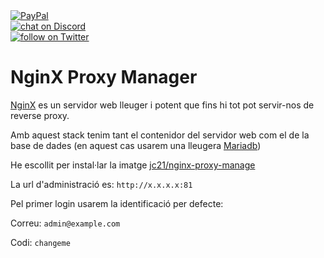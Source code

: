 <a href="https://www.paypal.com/donate/?hosted_button_id=EFVMSRHVBNJP4">
<img src="https://img.shields.io/badge/PayPal-00457C?style=for-the-badge&logo=paypal&logoColor=white" alt="PayPal"></a></br>

<a href="https://discord.gg/ahVq54p">
<img src="https://img.shields.io/discord/667340023829626920?logo=discord" alt="chat on Discord"></a></br>

<a href="https://twitter.com/4xsample/follow?screen_name=shields_io">
<img src="https://img.shields.io/twitter/follow/4xsample?style=social&logo=twitter" alt="follow on Twitter"></a>

# NginX Proxy Manager

[NginX](https://www.nginx.com) es un servidor web lleuger i potent que fins hi tot pot servir-nos de reverse proxy.

Amb aquest stack tenim tant el contenidor del servidor web com el de la base de dades (en aquest cas usarem una lleugera [Mariadb](https://mariadb.org))

He escollit per instal·lar la imatge [jc21/nginx-proxy-manage](https://hub.docker.com/r/jc21/nginx-proxy-manager)

La url d'administració es: `http://x.x.x.x:81`

Pel primer login usarem la identificació per defecte:

Correu: `admin@example.com`

Codi:   `changeme`
